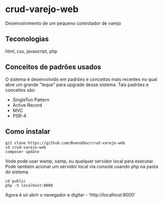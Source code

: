 # crud-varejo-web
Desenvolvimento de um pequeno controlador de varejo

## Teconologias
html, css, javascript, php

## Conceitos de padrões usados
O sistema é desenvolvido em padrões e conceitos mais recentes no qual abre um grande "leque" para upgrade desse sistema. Tais padrões e conceitos são:

* SingleTon Pattern
* Active Record
* MVC
* PSR-4

## Como instalar
    git clone https://github.com/BuenoDev/crud-varejo-web
    cd crud-varejo-web
    composer update

Vode pode usar wamp, xamp, ou qualquer servidor local para executar. Pode também acionar um servidor local via console usando php na pasta do sistema.

    cd public
    php -S localhost:8000

Agora é só abrir o navegador e digitar -  'http://localhost:8000'

